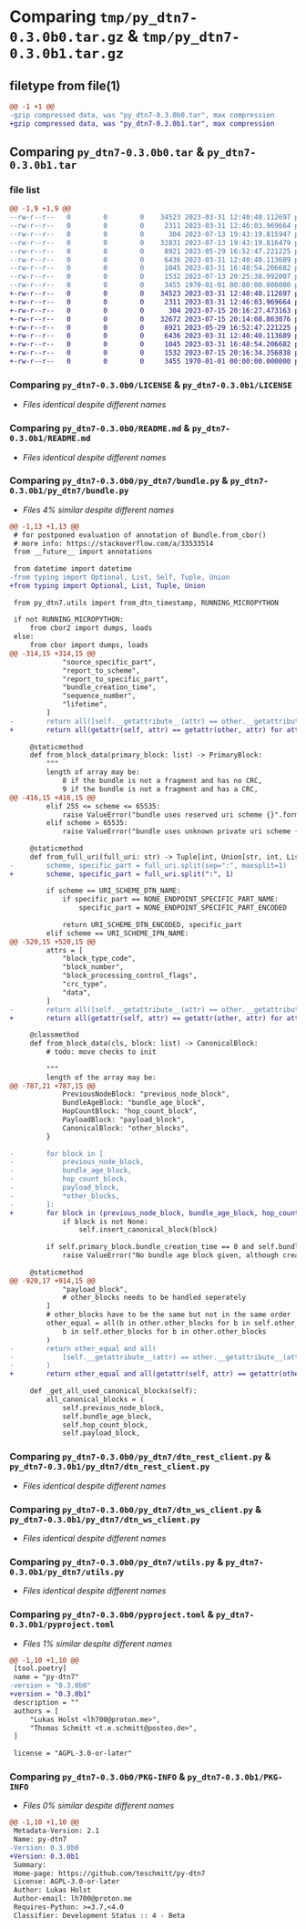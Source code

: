 # Comparing `tmp/py_dtn7-0.3.0b0.tar.gz` & `tmp/py_dtn7-0.3.0b1.tar.gz`

## filetype from file(1)

```diff
@@ -1 +1 @@
-gzip compressed data, was "py_dtn7-0.3.0b0.tar", max compression
+gzip compressed data, was "py_dtn7-0.3.0b1.tar", max compression
```

## Comparing `py_dtn7-0.3.0b0.tar` & `py_dtn7-0.3.0b1.tar`

### file list

```diff
@@ -1,9 +1,9 @@
--rw-r--r--   0        0        0    34523 2023-03-31 12:40:40.112697 py_dtn7-0.3.0b0/LICENSE
--rw-r--r--   0        0        0     2311 2023-03-31 12:46:03.969664 py_dtn7-0.3.0b0/README.md
--rw-r--r--   0        0        0      304 2023-07-13 19:43:19.815947 py_dtn7-0.3.0b0/py_dtn7/__init__.py
--rw-r--r--   0        0        0    32831 2023-07-13 19:43:19.816479 py_dtn7-0.3.0b0/py_dtn7/bundle.py
--rw-r--r--   0        0        0     8921 2023-05-29 16:52:47.221225 py_dtn7-0.3.0b0/py_dtn7/dtn_rest_client.py
--rw-r--r--   0        0        0     6436 2023-03-31 12:40:40.113689 py_dtn7-0.3.0b0/py_dtn7/dtn_ws_client.py
--rw-r--r--   0        0        0     1045 2023-03-31 16:48:54.206682 py_dtn7-0.3.0b0/py_dtn7/utils.py
--rw-r--r--   0        0        0     1532 2023-07-13 20:25:38.992007 py_dtn7-0.3.0b0/pyproject.toml
--rw-r--r--   0        0        0     3455 1970-01-01 00:00:00.000000 py_dtn7-0.3.0b0/PKG-INFO
+-rw-r--r--   0        0        0    34523 2023-03-31 12:40:40.112697 py_dtn7-0.3.0b1/LICENSE
+-rw-r--r--   0        0        0     2311 2023-03-31 12:46:03.969664 py_dtn7-0.3.0b1/README.md
+-rw-r--r--   0        0        0      304 2023-07-15 20:16:27.473163 py_dtn7-0.3.0b1/py_dtn7/__init__.py
+-rw-r--r--   0        0        0    32672 2023-07-15 20:14:08.863076 py_dtn7-0.3.0b1/py_dtn7/bundle.py
+-rw-r--r--   0        0        0     8921 2023-05-29 16:52:47.221225 py_dtn7-0.3.0b1/py_dtn7/dtn_rest_client.py
+-rw-r--r--   0        0        0     6436 2023-03-31 12:40:40.113689 py_dtn7-0.3.0b1/py_dtn7/dtn_ws_client.py
+-rw-r--r--   0        0        0     1045 2023-03-31 16:48:54.206682 py_dtn7-0.3.0b1/py_dtn7/utils.py
+-rw-r--r--   0        0        0     1532 2023-07-15 20:16:34.356838 py_dtn7-0.3.0b1/pyproject.toml
+-rw-r--r--   0        0        0     3455 1970-01-01 00:00:00.000000 py_dtn7-0.3.0b1/PKG-INFO
```

### Comparing `py_dtn7-0.3.0b0/LICENSE` & `py_dtn7-0.3.0b1/LICENSE`

 * *Files identical despite different names*

### Comparing `py_dtn7-0.3.0b0/README.md` & `py_dtn7-0.3.0b1/README.md`

 * *Files identical despite different names*

### Comparing `py_dtn7-0.3.0b0/py_dtn7/bundle.py` & `py_dtn7-0.3.0b1/py_dtn7/bundle.py`

 * *Files 4% similar despite different names*

```diff
@@ -1,13 +1,13 @@
 # for postponed evaluation of annotation of Bundle.from_cbor()
 # more info: https://stackoverflow.com/a/33533514
 from __future__ import annotations
 
 from datetime import datetime
-from typing import Optional, List, Self, Tuple, Union
+from typing import Optional, List, Tuple, Union
 
 from py_dtn7.utils import from_dtn_timestamp, RUNNING_MICROPYTHON
 
 if not RUNNING_MICROPYTHON:
     from cbor2 import dumps, loads
 else:
     from cbor import dumps, loads
@@ -314,15 +314,15 @@
             "source_specific_part",
             "report_to_scheme",
             "report_to_specific_part",
             "bundle_creation_time",
             "sequence_number",
             "lifetime",
         ]
-        return all([self.__getattribute__(attr) == other.__getattribute__(attr) for attr in attrs])
+        return all(getattr(self, attr) == getattr(other, attr) for attr in attrs)
 
     @staticmethod
     def from_block_data(primary_block: list) -> PrimaryBlock:
         """
         length of array may be:
             8 if the bundle is not a fragment and has no CRC,
             9 if the bundle is not a fragment and has a CRC,
@@ -416,15 +416,15 @@
         elif 255 <= scheme <= 65535:
             raise ValueError("bundle uses reserved uri scheme {}".format(scheme))
         elif scheme > 65535:
             raise ValueError("bundle uses unknown private uri scheme {}".format(scheme))
 
     @staticmethod
     def from_full_uri(full_uri: str) -> Tuple[int, Union[str, int, List[int]]]:
-        scheme, specific_part = full_uri.split(sep=":", maxsplit=1)
+        scheme, specific_part = full_uri.split(":", 1)
 
         if scheme == URI_SCHEME_DTN_NAME:
             if specific_part == NONE_ENDPOINT_SPECIFIC_PART_NAME:
                 specific_part = NONE_ENDPOINT_SPECIFIC_PART_ENCODED
 
             return URI_SCHEME_DTN_ENCODED, specific_part
         elif scheme == URI_SCHEME_IPN_NAME:
@@ -520,15 +520,15 @@
         attrs = [
             "block_type_code",
             "block_number",
             "block_processing_control_flags",
             "crc_type",
             "data",
         ]
-        return all([self.__getattribute__(attr) == other.__getattribute__(attr) for attr in attrs])
+        return all(getattr(self, attr) == getattr(other, attr) for attr in attrs)
 
     @classmethod
     def from_block_data(cls, block: list) -> CanonicalBlock:
         # todo: move checks to init
 
         """
         length of the array may be:
@@ -787,21 +787,15 @@
             PreviousNodeBlock: "previous_node_block",
             BundleAgeBlock: "bundle_age_block",
             HopCountBlock: "hop_count_block",
             PayloadBlock: "payload_block",
             CanonicalBlock: "other_blocks",
         }
 
-        for block in [
-            previous_node_block,
-            bundle_age_block,
-            hop_count_block,
-            payload_block,
-            *other_blocks,
-        ]:
+        for block in (previous_node_block, bundle_age_block, hop_count_block, payload_block) + tuple(other_blocks):
             if block is not None:
                 self.insert_canonical_block(block)
 
         if self.primary_block.bundle_creation_time == 0 and self.bundle_age_block is None:
             raise ValueError("No bundle age block given, although creation time is zero")
 
     @staticmethod
@@ -920,17 +914,15 @@
             "payload_block",
             # other_blocks needs to be handled seperately
         ]
         # other_blocks have to be the same but not in the same order
         other_equal = all(b in other.other_blocks for b in self.other_blocks) and all(
             b in self.other_blocks for b in other.other_blocks
         )
-        return other_equal and all(
-            [self.__getattribute__(attr) == other.__getattribute__(attr) for attr in attrs]
-        )
+        return other_equal and all(getattr(self, attr) == getattr(other, attr) for attr in attrs)
 
     def _get_all_used_canonical_blocks(self):
         all_canonical_blocks = (
             self.previous_node_block,
             self.bundle_age_block,
             self.hop_count_block,
             self.payload_block,
```

### Comparing `py_dtn7-0.3.0b0/py_dtn7/dtn_rest_client.py` & `py_dtn7-0.3.0b1/py_dtn7/dtn_rest_client.py`

 * *Files identical despite different names*

### Comparing `py_dtn7-0.3.0b0/py_dtn7/dtn_ws_client.py` & `py_dtn7-0.3.0b1/py_dtn7/dtn_ws_client.py`

 * *Files identical despite different names*

### Comparing `py_dtn7-0.3.0b0/py_dtn7/utils.py` & `py_dtn7-0.3.0b1/py_dtn7/utils.py`

 * *Files identical despite different names*

### Comparing `py_dtn7-0.3.0b0/pyproject.toml` & `py_dtn7-0.3.0b1/pyproject.toml`

 * *Files 1% similar despite different names*

```diff
@@ -1,10 +1,10 @@
 [tool.poetry]
 name = "py-dtn7"
-version = "0.3.0b0"
+version = "0.3.0b1"
 description = ""
 authors = [
     "Lukas Holst <lh700@proton.me>",
     "Thomas Schmitt <t.e.schmitt@posteo.de>",
 ]
 
 license = "AGPL-3.0-or-later"
```

### Comparing `py_dtn7-0.3.0b0/PKG-INFO` & `py_dtn7-0.3.0b1/PKG-INFO`

 * *Files 0% similar despite different names*

```diff
@@ -1,10 +1,10 @@
 Metadata-Version: 2.1
 Name: py-dtn7
-Version: 0.3.0b0
+Version: 0.3.0b1
 Summary: 
 Home-page: https://github.com/teschmitt/py-dtn7
 License: AGPL-3.0-or-later
 Author: Lukas Holst
 Author-email: lh700@proton.me
 Requires-Python: >=3.7,<4.0
 Classifier: Development Status :: 4 - Beta
```

